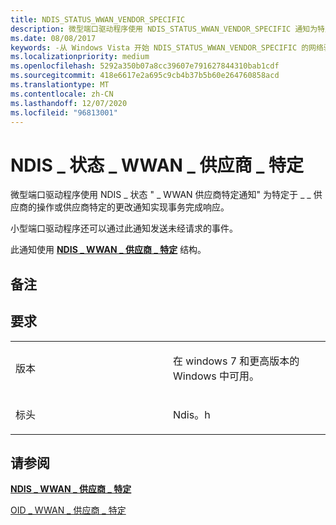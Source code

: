 ```yaml
---
title: NDIS_STATUS_WWAN_VENDOR_SPECIFIC
description: 微型端口驱动程序使用 NDIS_STATUS_WWAN_VENDOR_SPECIFIC 通知为特定于供应商的操作或供应商特定的更改通知实现事务完成响应。
ms.date: 08/08/2017
keywords: -从 Windows Vista 开始 NDIS_STATUS_WWAN_VENDOR_SPECIFIC 的网络驱动程序
ms.localizationpriority: medium
ms.openlocfilehash: 5292a350b07a8cc39607e791627844310bab1cdf
ms.sourcegitcommit: 418e6617e2a695c9cb4b37b5b60e264760858acd
ms.translationtype: MT
ms.contentlocale: zh-CN
ms.lasthandoff: 12/07/2020
ms.locfileid: "96813001"
---
```

# <a name="ndis_status_wwan_vendor_specific"></a>NDIS \_ 状态 \_ WWAN \_ 供应商 \_ 特定


微型端口驱动程序使用 NDIS \_ 状态 " \_ WWAN 供应商特定通知" 为特定于 \_ \_ 供应商的操作或供应商特定的更改通知实现事务完成响应。

小型端口驱动程序还可以通过此通知发送未经请求的事件。

此通知使用 [**NDIS \_ WWAN \_ 供应商 \_ 特定**](/windows-hardware/drivers/ddi/ndiswwan/ns-ndiswwan-_ndis_wwan_vendor_specific) 结构。

<a name="remarks"></a>备注
-------

<a name="requirements"></a>要求
------------

<table>
<colgroup>
<col width="50%" />
<col width="50%" />
</colgroup>
<tbody>
<tr class="odd">
<td><p>版本</p></td>
<td><p>在 windows 7 和更高版本的 Windows 中可用。</p></td>
</tr>
<tr class="even">
<td><p>标头</p></td>
<td>Ndis。h</td>
</tr>
</tbody>
</table>

## <a name="see-also"></a>请参阅


[**NDIS \_ WWAN \_ 供应商 \_ 特定**](/windows-hardware/drivers/ddi/ndiswwan/ns-ndiswwan-_ndis_wwan_vendor_specific)

[OID \_ WWAN \_ 供应商 \_ 特定](oid-wwan-vendor-specific.md)

 

